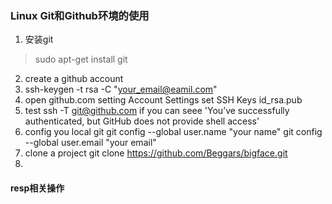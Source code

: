 ### Linux Git和Github环境的使用

1.  安装git
> sudo apt-get install git
2.  create a github account
3.  ssh-keygen -t rsa -C "your_email@eamil.com"
4.  open github.com setting Account Settings set SSH Keys id_rsa.pub
5.  test ssh -T git@github.com if you can seee 'You’ve successfully authenticated, but GitHub does not provide shell access'
6.  config you local git
        git config --global user.name "your name"
        git config --global user.email "your email"
7.  clone a project git clone https://github.com/Beggars/bigface.git
8.  

#### resp相关操作
